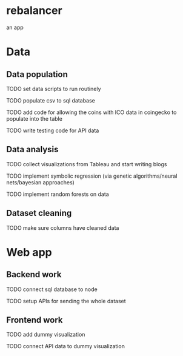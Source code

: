 # rebalancer

an app

# Data

## Data population

TODO set data scripts to run routinely 

TODO populate csv to sql database

TODO add code for allowing the coins with ICO data in coingecko to populate into the table

TODO write testing code for API data

## Data analysis

TODO collect visualizations from Tableau and start writing blogs

TODO implement symbolic regression (via genetic algorithms/neural nets/bayesian approaches)

TODO implement random forests on data

## Dataset cleaning

TODO make sure columns have cleaned data


#  Web app

## Backend work

TODO connect sql database to node

TODO setup APIs for sending the whole dataset

## Frontend work

TODO add dummy visualization

TODO connect API data to dummy visualization
